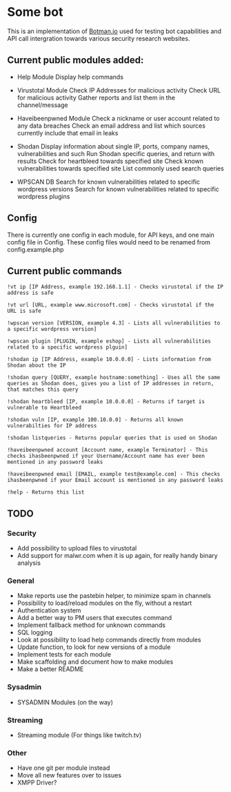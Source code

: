 # Some bot
This is an implementation of [Botman.io](https://botman.io/) used for testing bot capabilities and API call intergration towards various security research websites.

## Current public modules added:
* Help Module
Display help commands

* Virustotal Module
Check IP Addresses for malicious activity
Check URL for malicious activity
Gather reports and list them in the channel/message

* Haveibeenpwned Module
Check a nickname or user account related to any data breaches
Check an email address and list which sources currently include that email in leaks

* Shodan
Display information about single IP, ports, company names, vulnerabilities and such
Run Shodan specific queries, and return with results
Check for heartbleed towards specified site
Check known vulnerabilities towards specified site
List commonly used search queries

* WPSCAN DB
Search for known vulnerabilities related to specific wordpress versions
Search for known vulnerabilities related to specific wordpress plugins

## Config
There is currently one config in each module, for API keys, and one main config file in Config.
These config files would need to be renamed from config.example.php

## Current public commands
```!vt ip [IP Address, example 192.168.1.1] - Checks virustotal if the IP address is safe```

```!vt url [URL, example www.microsoft.com] - Checks virustotal if the URL is safe```

```!wpscan version [VERSION, example 4.3] - Lists all vulnerabilities to a specific wordpress version]```

```!wpscan plugin [PLUGIN, example eshop] - Lists all vulnerabilities related to a specific wordpress plguin]```

```!shodan ip [IP Address, example 10.0.0.0] - Lists information from Shodan about the IP```

```!shodan query [QUERY, example hostname:something] - Uses all the same queries as Shodan does, gives you a list of IP addresses in return, that matches this query```

```!shodan heartbleed [IP, example 10.0.0.0] - Returns if target is vulnerable to Heartbleed```

```!shodan vuln [IP, example 100.10.0.0] - Returns all known vulnerabilties for IP address```

```!shodan listqueries - Returns popular queries that is used on Shodan```

```!haveibeenpwned account [Account name, example Terminator] - This checks ihasbeenpwned if your Username/Account name has ever been mentioned in any password leaks```

```!haveibeenpwned email [EMAIL, example test@example.com] - This checks ihasbeenpwned if your Email account is mentioned in any password leaks```

```!help - Returns this list```

## TODO
### Security
* Add possibility to upload files to virustotal
* Add support for malwr.com when it is up again, for really handy binary analysis

### General
* Make reports use the pastebin helper, to minimize spam in channels
* Possibility to load/reload modules on the fly, without a restart
* Authentication system
* Add a better way to PM users that executes command
* Implement fallback method for unknown commands
* SQL logging
* Look at possibility to load help commands directly from modules
* Update function, to look for new versions of a module
* Implement tests for each module
* Make scaffolding and document how to make modules
* Make a better README

### Sysadmin
* SYSADMIN Modules (on the way)

### Streaming
* Streaming module (For things like twitch.tv)

### Other
* Have one git per module instead
* Move all new features over to issues
* XMPP Driver?
